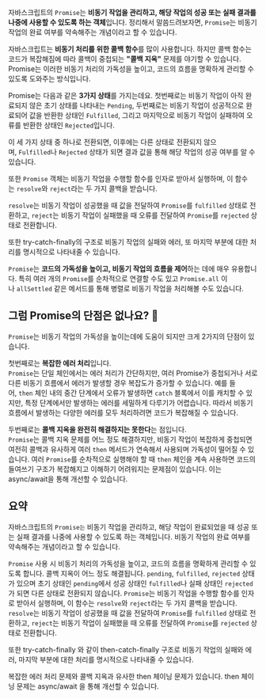 자바스크립트의 `Promise`는 **비동기 작업을 관리하고, 해당 작업의 성공 또는 실패 결과를 나중에 사용할 수 있도록 하는 객체**입니다. 정리해서 말씀드려보자면, `Promise`는 비동기 작업의 완료 여부를 약속해주는 개념이라고 할 수 있습니다.

자바스크립트는 **비동기 처리를 위한 콜백 함수**를 많이 사용합니다. 하지만 콜백 함수는 코드가 복잡해짐에 따라 콜백이 중첩되는 **"콜백 지옥"** 문제를 야기할 수 있습니다. Promise는 이러한 비동기 처리의 가독성을 높이고, 코드의 흐름을 명확하게 관리할 수 있도록 도와주는 방식입니다.

Promise는 다음과 같은 **3가지 상태**를 가지는데요. 첫번째로는 비동기 작업이 아직 완료되지 않은 초기 상태를 나타내는 `Pending`, 두번째로는 비동기 작업이 성공적으로 완료되어 값을 반환한 상태인 `Fulfilled`, 그리고 마지막으로 비동기 작업이 실패하여 오류를 반환한 상태인 `Rejected`입니다.

이 세 가지 상태 중 하나로 전환되면, 이후에는 다른 상태로 전환되지 않으며, `Fulfilled`나 `Rejected` 상태가 되면 결과 값을 통해 해당 작업의 성공 여부를 알 수 있습니다.

또한 `Promise` 객체는 비동기 작업을 수행할 함수를 인자로 받아서 실행하며, 이 함수는 `resolve`와 `reject`라는 두 가지 콜백을 받습니다.

`resolve`는 비동기 작업이 성공했을 때 값을 전달하여 `Promise`를 `fulfilled` 상태로 전환하고, `reject`는 비동기 작업이 실패했을 때 오류를 전달하여 `Promise`를 `rejected` 상태로 전환합니다.

또한 try-catch-finally의 구조로 비동기 작업의 실패와 에러, 또 마지막 부분에 대한 처리를 명시적으로 나타내줄 수 있습니다.

`Promise`는 **코드의 가독성을 높이고, 비동기 작업의 흐름을 제어**하는 데에 매우 유용합니다. 특히 여러 개의 `Promise`를 순차적으로 연결할 수도 있고 `Promise.all` 이나 `allSettled` 같은 메서드를 통해 병렬로 비동기 작업을 처리해볼 수도 있습니다.

## 그럼 Promise의 단점은 없나요? 🤔

`Promise`는 비동기 작업의 가독성을 높이는데에 도움이 되지만 크게 2가지의 단점이 있습니다.

첫번째로는 **복잡한 에러 처리**입니다.  
`Promise`는 단일 체인에서는 에러 처리가 간단하지만, 여러 Promise가 중첩되거나 서로 다른 비동기 흐름에서 에러가 발생할 경우 복잡도가 증가할 수 있습니다. 예를 들어, `then` 체인 내의 중간 단계에서 오류가 발생하면 `catch` 블록에서 이를 캐치할 수 있지만, 특정 단계에서만 발생하는 에러를 세밀하게 다루기가 어렵습니다. 따라서 비동기 흐름에서 발생하는 다양한 에러를 모두 처리하려면 코드가 복잡해질 수 있습니다.

두번째로는 **콜백 지옥을 완전히 해결하지는 못한다**는 점입니다.  
`Promise`는 콜백 지옥 문제를 어느 정도 해결하지만, 비동기 작업이 복잡하게 중첩되면 여전히 콜백과 유사하게 여러 `then` 메서드가 연속해서 사용되며 가독성이 떨어질 수 있습니다. 여러 `Promise`를 순차적으로 실행해야 할 때 `then` 체인을 계속 사용하면 코드의 들여쓰기 구조가 복잡해지고 이해하기 어려워지는 문제점이 있습니다. 이는 async/await을 통해 개선할 수 있습니다.


## 요약
자바스크립트의 `Promise는` 비동기 작업을 관리하고, 해당 작업이 완료되었을 때 성공 또는 실패 결과를 나중에 사용할 수 있도록 하는 객체입니다. 비동기 작업의 완료 여부를 약속해주는 개념이라고 할 수 있습니다.

`Promise` 사용 시 비동기 처리의 가독성을 높이고, 코드의 흐름을 명확하게 관리할 수 있도록 합니다. 콜백 지옥이 어느 정도 해결됩니다. 
`pending`, `fulfilled`, `rejected` 상태가 있으며 초기 상태인 `pending`에서 성공 상태인 `fulfilled`나 실패 상태인 `rejected`가 되면 다른 상태로 전환되지 않습니다. 
`Promise`는 비동기 작업을 수행할 함수를 인자로 받아서 실행하며, 이 함수는 `resolve`와 `reject`라는 두 가지 콜백을 받습니다. `resolve`는 비동기 작업이 성공했을 때 값을 전달하여 `Promise`를 `fulfilled` 상태로 전환하고, `reject`는 비동기 작업이 실패했을 때 오류를 전달하여 `Promise`를 `rejected` 상태로 전환합니다.

또한 try-catch-finally 와 같이 then-catch-finally 구조로 비동기 작업의 실패와 에러, 마지막 부분에 대한 처리를 명시적으로 나타내줄 수 있습니다.

복잡한 에러 처리 문제와 콜백 지옥과 유사한 then 체이닝 문제가 있습니다. then 체이닝 문제는 async/await 을 통해 개선할 수 있습니다.